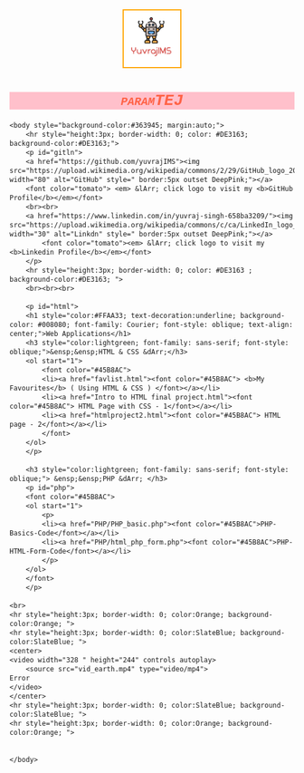 <html lang="en">
	<head>
		<meta charset="utf-8">
		<meta name="viewport" content="width=device-width, initial-scale=1">
		<title>yuvrajIMS</title>
		<center>
		<img src="imgs/yuvimslogo.png" alt="yuvlogo" class="marginauto" style=" width:100px;height:100px; border:2px solid orange;" >
		</center>
		<h1 style="color:tomato; background-color:pink; font-family: Courier; font-style: oblique; font-variant: small-caps; text-align: center;">paramTEJ</h1>
	</head>
	

	<body style="background-color:#363945; margin:auto;">		
		<hr style="height:3px; border-width: 0; color: #DE3163; background-color:#DE3163;">
		<p id="gitln">
		<a href="https://github.com/yuvrajIMS"><img src="https://upload.wikimedia.org/wikipedia/commons/2/29/GitHub_logo_2013.svg" width="80" alt="GitHub" style=" border:5px outset DeepPink;"></a>
		<font color="tomato"> <em> &lArr; click logo to visit my <b>GitHub Profile</b></em></font>
		<br><br>
		<a href="https://www.linkedin.com/in/yuvraj-singh-658ba3209/"><img src="https://upload.wikimedia.org/wikipedia/commons/c/ca/LinkedIn_logo_initials.png" width="30" alt="Linkdn" style=" border:5px outset DeepPink;"></a>
			<font color="tomato"><em> &lArr; click logo to visit my <b>Linkedin Profile</b></em></font>
		</p>
		<hr style="height:3px; border-width: 0; color: #DE3163 ; background-color:#DE3163; ">
		<br><br><br>
		
		<p id="html">
		<h1 style="color:#FFAA33; text-decoration:underline; background-color: #008080; font-family: Courier; font-style: oblique; text-align: center;">Web Applications</h1>
		<h3 style="color:lightgreen; font-family: sans-serif; font-style: oblique;">&ensp;&ensp;HTML & CSS &dArr;</h3>
		<ol start="1">
			<font color="#45B8AC">
			<li><a href="favlist.html"><font color="#45B8AC"> <b>My Favourites</b> ( Using HTML & CSS ) </font></a></li>
			<li><a href="Intro to HTML final project.html"><font color="#45B8AC"> HTML Page with CSS - 1</font></a></li>
			<li><a href="htmlproject2.html"><font color="#45B8AC"> HTML page - 2</font></a></li>
			</font>
		</ol>
		</p>
		
		<h3 style="color:lightgreen; font-family: sans-serif; font-style: oblique;"> &ensp;&ensp;PHP &dArr; </h3>
		<p id="php">	
		<font color="#45B8AC">
		<ol start="1">
			<p>
			<li><a href="PHP/PHP_basic.php"><font color="#45B8AC">PHP-Basics-Code</font></a></li>
			<li><a href="PHP/html_php_form.php"><font color="#45B8AC">PHP-HTML-Form-Code</font></a></li>
			</p>
		</ol>
		</font>
		</p>		
				
	<br>
	<hr style="height:3px; border-width: 0; color:Orange; background-color:Orange; ">
	<hr style="height:3px; border-width: 0; color:SlateBlue; background-color:SlateBlue; ">
	<center>
	<video width="328 " height="244" controls autoplay>
		<source src="vid_earth.mp4" type="video/mp4">
	Error
	</video>
	</center>
	<hr style="height:3px; border-width: 0; color:SlateBlue; background-color:SlateBlue; ">
	<hr style="height:3px; border-width: 0; color:Orange; background-color:Orange; ">
	
		
	</body>
</html>
